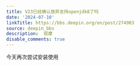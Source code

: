 ```yaml
---
title: V23已经确认放弃支持openjdk8了吗
date: '2024-07-10'
linkTitle: https://bbs.deepin.org/en/post/274903
source: deepin_bbs
description:  观摩 
disable_comments: true
---
```

今天再次尝试安装使用
